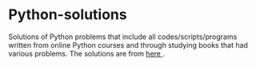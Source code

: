 # Python-solutions

Solutions of Python problems that include all codes/scripts/programs written from online Python courses and through studying books that had various problems. The solutions are from [here                                          ](https://learnpythonthehardway.org/).
